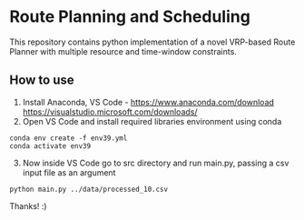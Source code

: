 
# Route Planning and Scheduling

This repository contains python implementation of a novel VRP-based Route Planner with multiple resource and time-window constraints.
## How to use
1. Install Anaconda, VS Code -
https://www.anaconda.com/download
https://visualstudio.microsoft.com/downloads/
2. Open VS Code and install required libraries environment using conda 
```
conda env create -f env39.yml
conda activate env39
```
3. Now inside VS Code go to src directory and run main.py, passing a csv input file as an argument
```
python main.py ../data/processed_10.csv
```
Thanks! :)
